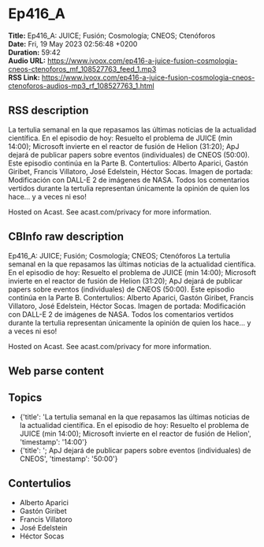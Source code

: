 # Ep416_A  
**Title:** Ep416_A: JUICE; Fusión; Cosmología; CNEOS; Ctenóforos  
**Date:** Fri, 19 May 2023 02:56:48 +0200  
**Duration:** 59:42  
**Audio URL:** https://www.ivoox.com/ep416-a-juice-fusion-cosmologia-cneos-ctenoforos_mf_108527763_feed_1.mp3  
**RSS Link:** https://www.ivoox.com/ep416-a-juice-fusion-cosmologia-cneos-ctenoforos-audios-mp3_rf_108527763_1.html  

## RSS description
La tertulia semanal en la que repasamos las últimas noticias de la actualidad científica. En el episodio de hoy: Resuelto el problema de JUICE (min 14:00); Microsoft invierte en el reactor de fusión de Helion (31:20); ApJ dejará de publicar papers sobre eventos (individuales) de CNEOS (50:00). Este episodio continúa en la Parte B. Contertulios: Alberto Aparici, Gastón Giribet, Francis Villatoro, José Edelstein, Héctor Socas. Imagen de portada: Modificación con DALL-E 2 de imágenes de NASA. Todos los comentarios vertidos durante la tertulia representan únicamente la opinión de quien los hace... y a veces ni eso!

 Hosted on Acast. See acast.com/privacy for more information.

## CBInfo raw description
Ep416_A: JUICE; Fusión; Cosmología; CNEOS; Ctenóforos
La tertulia semanal en la que repasamos las últimas noticias de la actualidad científica. En el episodio de hoy: Resuelto el problema de JUICE (min 14:00); Microsoft invierte en el reactor de fusión de Helion (31:20); ApJ dejará de publicar papers sobre eventos (individuales) de CNEOS (50:00). Este episodio continúa en la Parte B. Contertulios: Alberto Aparici, Gastón Giribet, Francis Villatoro, José Edelstein, Héctor Socas. Imagen de portada: Modificación con DALL-E 2 de imágenes de NASA. Todos los comentarios vertidos durante la tertulia representan únicamente la opinión de quien los hace... y a veces ni eso!



 Hosted on Acast. See acast.com/privacy for more information.




## Web parse content


## Topics
- {'title': 'La tertulia semanal en la que repasamos las últimas noticias de la actualidad científica. En el episodio de hoy: Resuelto el problema de JUICE (min 14:00); Microsoft invierte en el reactor de fusión de Helion', 'timestamp': '14:00'}
- {'title': '; ApJ dejará de publicar papers sobre eventos (individuales) de CNEOS', 'timestamp': '50:00'}
## Contertulios
- Alberto Aparici
- Gastón Giribet
- Francis Villatoro
- José Edelstein
- Héctor Socas